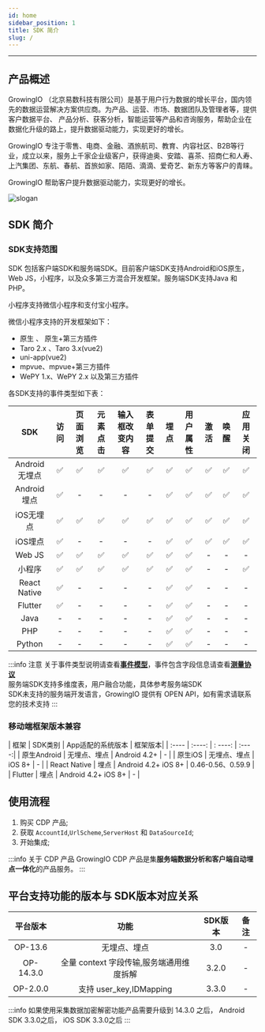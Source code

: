 ```yaml
---
id: home
sidebar_position: 1
title: SDK 简介
slug: /
---
```

--------------
## 产品概述

GrowingIO （北京易数科技有限公司）是基于用户行为数据的增长平台，国内领先的数据运营解决方案供应商。为产品、运营、市场、数据团队及管理者等，提供客户数据平台、  产品分析、获客分析，智能运营等产品和咨询服务，帮助企业在数据化升级的路上，提升数据驱动能力，实现更好的增长。

GrowingIO 专注于零售、电商、金融、酒旅航司、教育、内容社区、B2B等行业，成立以来，服务上千家企业级客户，获得迪奥、安踏、喜茶、招商仁和人寿、上汽集团、东航、春航、首旅如家、陌陌、滴滴、爱奇艺、新东方等客户的青睐。

GrowingIO 帮助客户提升数据驱动能力，实现更好的增长。

![slogan](https://docs.growingio.com/.gitbook/assets/-LGNxeGABUADKiTWTaEM-LIEN5IgjD_lm1zFG-YX-LIEN8O7RZ9ipiI48vpk45_4_conversion_1_.gif)

## SDK 简介
### SDK支持范围
SDK 包括客户端SDK和服务端SDK。目前客户端SDK支持Android和iOS原生，Web JS，小程序，以及众多第三方混合开发框架。服务端SDK支持Java 和 PHP。

小程序支持微信小程序和支付宝小程序。

微信小程序支持的开发框架如下：
- 原生 、 原生+第三方插件
- Taro 2.x 、Taro 3.x(vue2)
- uni-app(vue2)
- mpvue、mpvue+第三方插件
- WePY 1.x、WePY 2.x 以及第三方插件

各SDK支持的事件类型如下表：

| SDK | 访问 |  页面浏览  | 元素点击 | 输入框改变内容 | 表单提交 | 埋点 | 用户属性 | 激活 | 唤醒 | 应用关闭 | 
|:---:|:---:|:---:|:---:|:---:|:---:|:---:|:---:|:---:|:---:|:----:|  
|Android无埋点| ✅ | ✅ | ✅ | ✅ | ✅ | ✅ | ✅ | ✅ | ✅ | ✅ |
|Android埋点  | ✅ | - | - | - | - | ✅ | ✅ | ✅ | ✅ | ✅ |
|iOS无埋点    | ✅ | ✅ | ✅ | ✅ | ✅ | ✅ | ✅ | ✅ | ✅ | ✅ |
|iOS埋点      | ✅ | - | - | - | - | ✅ | ✅ | ✅ | ✅ | ✅ |
|Web JS      | ✅ | ✅ | ✅ | ✅ | ✅ | ✅ | ✅ | - | - |  -|
|小程序       | ✅ | ✅ | ✅ | ✅ | ✅ | ✅ | ✅ | -  | - | ✅ |
|React Native| ✅ | - | - | - | - | ✅ | ✅ | - | - | - |
|Flutter     | ✅ | - | - | - | - | ✅ | ✅ | - | - | - |
|Java        | - | - | - | - | - | ✅ | ✅ | - | - | - |
|PHP         | - | - | - | - | - | ✅ | ✅ | - | - | - |
|Python      | - | - | - | - | - | ✅ | ✅ | - | - | - |

:::info 注意
关于事件类型说明请查看[**事件模型**](/docs/basicknowledge/eventModel)，事件包含字段信息请查看[**测量协议**](/docs/Measurement%20Protocol) <br/>
服务端SDK支持多维度表，用户融合功能，具体参考服务端SDK<br/>
SDK未支持的服务端开发语言，GrowingIO 提供有 OPEN API，如有需求请联系您的技术支持
:::

### 移动端框架版本兼容

|  框架  | SDK类别 | App适配的系统版本 | 框架版本|
|  :----  | :----:  | : ----: | :----:|
| 原生Android | 无埋点、埋点 | Android 4.2+ | - |
| 原生iOS | 无埋点、埋点 | iOS 8+ |  - |
| React Native | 埋点 | Android 4.2+  iOS 8+ |  0.46-0.56、0.59.9 |
| Flutter | 埋点 | Android 4.2+  iOS 8+ |  - |

## 使用流程


1. 购买 CDP 产品;
2. 获取 `AccountId`,`UrlScheme`,`ServerHost` 和 `DataSourceId`;
3. 开始集成;

:::info 关于 CDP 产品
GrowingIO CDP 产品是集**服务端数据分析和客户端自动埋点一体化**的产品服务。
:::

## 平台支持功能的版本与 SDK版本对应关系
|    平台版本    | 功能 |  SDK版本  | 备注|
|:-------:| :----:  |  :-------:  | :----:|
| OP-13.6 | 无埋点、埋点 | 3.0 | - |
| OP-14.3.0 | 全量 context 字段传输,服务端通用维度拆解 |  3.2.0 |  - |
| OP-2.0.0 | 支持 user_key,IDMapping | 3.3.0 | - |
:::info
如果使用采集数据加密解密功能产品需要升级到 14.3.0 之后， Android SDK 3.3.0之后， iOS  SDK 3.3.0之后
:::

